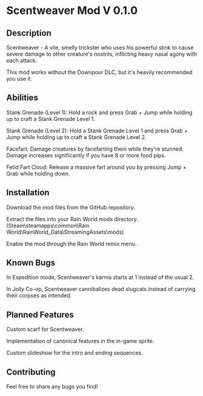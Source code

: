 # Scentweaver Mod V 0.1.0

## Description
Scentweaver - A vile, smelly trickster who uses his powerful stink to cause severe damage to other creature's nostrils, inflicting heavy
nasal agony with each attack.

This mod works without the Downpour DLC, but it's heavily recommended you use it.

## Abilities
Stank Grenade (Level 1): Hold a rock and press Grab + Jump while holding up to craft a Stank Grenade Level 1.

Stank Grenade (Level 2): Hold a Stank Grenade Level 1 and press Grab + Jump while holding up to craft a Stank Grenade Level 2.

Facefart: Damage creatures by facefarting them while they're stunned. Damage increases significantly if you have 8 or more food pips.

Fetid Fart Cloud: Release a massive fart around you by pressing Jump + Grab while holding down.


## Installation
Download the mod files from the GitHub repository.

Extract the files into your Rain World mods directory. (Steam\steamapps\common\Rain World\RainWorld_Data\StreamingAssets\mods)

Enable the mod through the Rain World remix menu.

## Known Bugs

In Expedition mode, Scentweaver's karma starts at 1 instead of the usual 2.

In Jolly Co-op, Scentweaver cannibalizes dead slugcats instead of carrying their corpses as intended.


## Planned Features

Custom scarf for Scentweaver.

Implementation of canonical features in the in-game sprite.

Custom slideshow for the intro and ending sequences.


## Contributing

Feel free to share any bugs you find!
